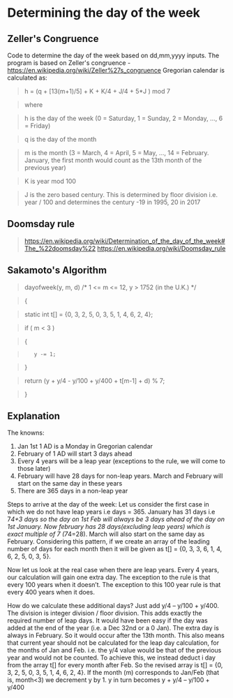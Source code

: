Determining the day of the week
====================================
Zeller's Congruence
---------------------
Code to determine the day of the week based on dd,mm,yyyy inputs. 
The program is based on Zeller's congruence - https://en.wikipedia.org/wiki/Zeller%27s_congruence
Gregorian calendar is calculated as:

> h = (q + [13(m+1)/5] + K + K/4 + J/4 + 5*J ) mod 7

> where

> h is the day of the week (0 = Saturday, 1 = Sunday, 2 = Monday, ..., 6 = Friday)

> q is the day of the month

> m is the month (3 = March, 4 = April, 5 = May, ..., 14 = February. January, the first month would count as the 13th month of the previous year)

> K is year mod 100

> J is the zero based century. This is determined by floor division i.e. year / 100 and determines the century -19 in 1995, 20 in 2017

Doomsday rule
------------------
> https://en.wikipedia.org/wiki/Determination_of_the_day_of_the_week#The_%22doomsday%22
> https://en.wikipedia.org/wiki/Doomsday_rule

Sakamoto's Algorithm
------------------------
> dayofweek(y, m, d)	/* 1 <= m <= 12,  y > 1752 (in the U.K.) */

> {

>    static int t[] = {0, 3, 2, 5, 0, 3, 5, 1, 4, 6, 2, 4};

>    if ( m < 3 )

>    {

>        y -= 1;

>    }

>    return (y + y/4 - y/100 + y/400 + t[m-1] + d) % 7;

> }

Explanation
---------------
The knowns:
1. Jan 1st 1 AD is a Monday in Gregorian calendar
2. February of 1 AD will start 3 days ahead
3. Every 4 years will be a leap year (exceptions to the rule, we will come to those later)
4. February will have 28 days for non-leap years. March and February will start on the same day in these years
5. There are 365 days in a non-leap year

Steps to arrive at the day of the week:
Let us consider the first case in which we do not have leap years i.e days = 365. 
January has 31 days i.e 7*4+3 days so the day on 1st Feb will always be 3 days ahead of the day on 1st January. 
Now february has 28 days(excluding leap years) which is exact multiple of 7 (7*4=28). March will also start on the same day as February. 
Considering this pattern, if we create an array of the leading number of days for each month then it will be given as t[] = {0, 3, 3, 6, 1, 4, 6, 2, 5, 0, 3, 5}. 

Now let us look at the real case when there are leap years. Every 4 years, our calculation will gain one extra day. 
The exception to the rule is that every 100 years when it doesn’t. The exception to this 100 year rule is that every 400 years when it does. 

How do we calculate these additional days? Just add y/4 – y/100 + y/400. The division is integer division / floor division. 
This adds exactly the required number of leap days.
It would have been easy if the day was added at the end of the year (i.e. a Dec 32nd or a 0 Jan). The extra day is always in February. So it would occur after the 13th month.
This also means that current year should not be calculated for the leap day calculation, for the months of Jan and Feb. i.e. the y/4 value would be that of the previous year and would not be counted. 
To achieve this, we instead deduct i day from the array t[] for every month after Feb.
So the revised array is t[] = {0, 3, 2, 5, 0, 3, 5, 1, 4, 6, 2, 4}.
If the month (m) corresponds to Jan/Feb (that is, month<3) we decrement y by 1. 
y in turn becomes y + y/4 – y/100 + y/400

